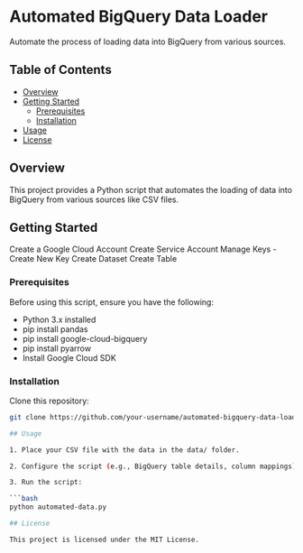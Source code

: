 # Automated BigQuery Data Loader

Automate the process of loading data into BigQuery from various sources.

## Table of Contents

- [Overview](#overview)
- [Getting Started](#getting-started)
  - [Prerequisites](#prerequisites)
  - [Installation](#installation)
- [Usage](#usage)
- [License](#license)

## Overview

This project provides a Python script that automates the loading of data into BigQuery from various sources like CSV files.

## Getting Started

Create a Google Cloud Account
Create Service Account
Manage Keys - Create New Key
Create Dataset
Create Table

### Prerequisites

Before using this script, ensure you have the following:

- Python 3.x installed
- pip install pandas
- pip install google-cloud-bigquery
- pip install pyarrow
- Install Google Cloud SDK

### Installation

Clone this repository:

   ```bash
   git clone https://github.com/your-username/automated-bigquery-data-loader.git

## Usage

1. Place your CSV file with the data in the data/ folder.

2. Configure the script (e.g., BigQuery table details, column mappings) in automated-data.py.

3. Run the script:

  ```bash
  python automated-data.py

## License

This project is licensed under the MIT License.
